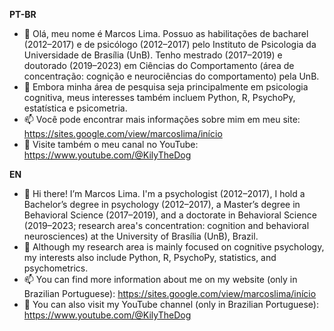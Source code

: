 **PT-BR**
- 👋 Olá, meu nome é Marcos Lima. Possuo as habilitações de bacharel (2012–2017) e de psicólogo (2012–2017) pelo Instituto de Psicologia da Universidade de Brasília (UnB). Tenho mestrado (2017–2019) e doutorado (2019–2023) em Ciências do Comportamento (área de concentração: cognição e neurociências do comportamento) pela UnB.
- 👀 Embora minha área de pesquisa seja principalmente em psicologia cognitiva, meus interesses também incluem Python, R, PsychoPy, estatística e psicometria.
- 📫 Você pode encontrar mais informações sobre mim em meu site: https://sites.google.com/view/marcoslima/início
- 🎥 Visite também o meu canal no YouTube: https://www.youtube.com/@KilyTheDog

**EN**
- 👋 Hi there! I’m Marcos Lima. I'm a psychologist (2012–2017), I hold a Bachelor’s degree in psychology (2012–2017), a Master’s degree in Behavioral Science (2017–2019), and a doctorate in Behavioral Science (2019–2023; research area's concentration: cognition and behavioral neurosciences) at the University of Brasília (UnB), Brazil.
- 👀 Although my research area is mainly focused on cognitive psychology, my interests also include Python, R, PsychoPy, statistics, and psychometrics. 
- 📫 You can find more information about me on my website (only in Brazilian Portuguese): https://sites.google.com/view/marcoslima/início
- 🎥 You can also visit my YouTube channel (only in Brazilian Portuguese): https://www.youtube.com/@KilyTheDog


<!---
limapiraju/limapiraju is a ✨ special ✨ repository because its `README.md` (this file) appears on your GitHub profile.
You can click the Preview link to take a look at your changes.
--->
